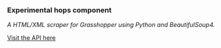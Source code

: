### Experimental hops component

_A HTML/XML scraper for Grasshopper using Python and BeautifulSoup4._

[Visit the API here](https://ycbcr.pythonanywhere.com/)

